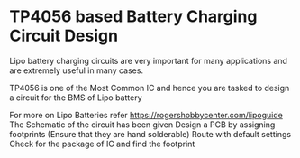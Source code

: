 # TP4056 based Battery Charging Circuit Design 

Lipo battery charging circuits are very important for many applications and are extremely useful in many cases. 

TP4056 is one of the Most Common IC and hence you are tasked to design a circuit for the BMS of Lipo battery

For more on Lipo Batteries refer https://rogershobbycenter.com/lipoguide 
The Schematic of the circuit has been given 
Design a PCB by assigning footprints (Ensure that they are hand solderable)
Route with default settings 
Check for the package of IC and find the footprint

